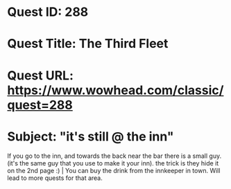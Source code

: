 # Quest ID: 288
# Quest Title: The Third Fleet
# Quest URL: https://www.wowhead.com/classic/quest=288
# Subject: "it's still @ the inn"
If you go to the inn, and towards the back near the bar there is a small guy. (it's the same guy that you use to make it your inn). the trick is they hide it on the 2nd page :) | You can buy the drink from the innkeeper in town. Will lead to more quests for that area.